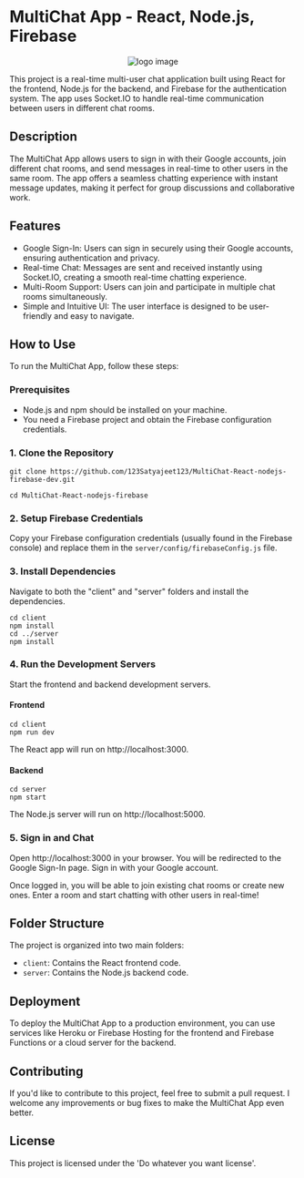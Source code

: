 # MultiChat App - React, Node.js, Firebase

<p align="center">
  <img src="https://github.com/123Satyajeet123/MultiChat-React-nodejs-firebase-dev/assets/103361055/37a8341b-7af5-44eb-9055-b25a2976b0e0" alt="logo image">
</p>
This project is a real-time multi-user chat application built using React for the frontend, Node.js for the backend, and Firebase for the authentication system. The app uses Socket.IO to handle real-time communication between users in different chat rooms.

## Description

The MultiChat App allows users to sign in with their Google accounts, join different chat rooms, and send messages in real-time to other users in the same room. The app offers a seamless chatting experience with instant message updates, making it perfect for group discussions and collaborative work.

## Features

- Google Sign-In: Users can sign in securely using their Google accounts, ensuring authentication and privacy.
- Real-time Chat: Messages are sent and received instantly using Socket.IO, creating a smooth real-time chatting experience.
- Multi-Room Support: Users can join and participate in multiple chat rooms simultaneously.
- Simple and Intuitive UI: The user interface is designed to be user-friendly and easy to navigate.

## How to Use

To run the MultiChat App, follow these steps:

### Prerequisites

- Node.js and npm should be installed on your machine.
- You need a Firebase project and obtain the Firebase configuration credentials.

### 1. Clone the Repository
```
git clone https://github.com/123Satyajeet123/MultiChat-React-nodejs-firebase-dev.git

cd MultiChat-React-nodejs-firebase
```

### 2. Setup Firebase Credentials

Copy your Firebase configuration credentials (usually found in the Firebase console) and replace them in the `server/config/firebaseConfig.js` file.

### 3. Install Dependencies

Navigate to both the "client" and "server" folders and install the dependencies.

```
cd client
npm install
cd ../server
npm install
```


### 4. Run the Development Servers

Start the frontend and backend development servers.

#### Frontend

```
cd client
npm run dev
```


The React app will run on http://localhost:3000.

#### Backend

```
cd server
npm start
```


The Node.js server will run on http://localhost:5000.

### 5. Sign in and Chat

Open http://localhost:3000 in your browser. You will be redirected to the Google Sign-In page. Sign in with your Google account.

Once logged in, you will be able to join existing chat rooms or create new ones. Enter a room and start chatting with other users in real-time!

## Folder Structure

The project is organized into two main folders:

- `client`: Contains the React frontend code.
- `server`: Contains the Node.js backend code.

## Deployment

To deploy the MultiChat App to a production environment, you can use services like Heroku or Firebase Hosting for the frontend and Firebase Functions or a cloud server for the backend.

## Contributing

If you'd like to contribute to this project, feel free to submit a pull request. I welcome any improvements or bug fixes to make the MultiChat App even better.

## License

This project is licensed under the 'Do whatever you want license'.

